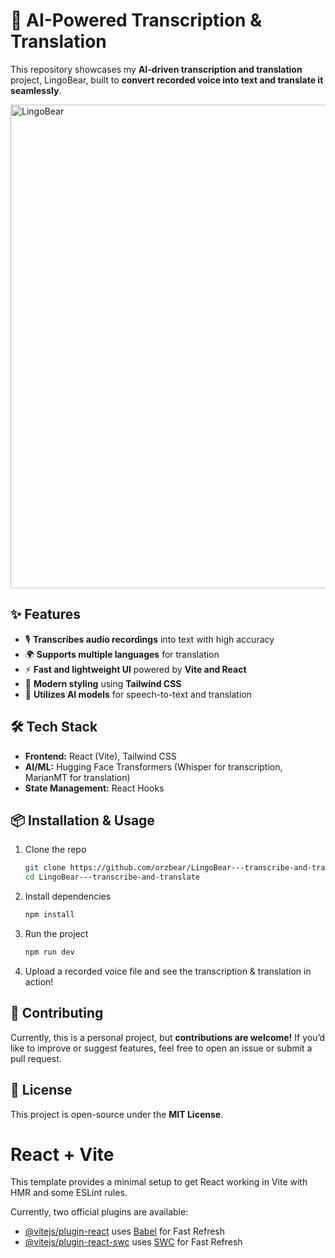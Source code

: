 # 🚀 AI-Powered Transcription & Translation

This repository showcases my **AI-driven transcription and translation** project, LingoBear, built to **convert recorded voice into text and translate it seamlessly**. 

<img width="774" alt="LingoBear" src="https://github.com/user-attachments/assets/9ecb3829-8a26-4fe4-8120-1316fa64a8f7" />


## ✨ Features

- 🎙 **Transcribes audio recordings** into text with high accuracy  
- 🌍 **Supports multiple languages** for translation  
- ⚡ **Fast and lightweight UI** powered by **Vite and React**  
- 🎨 **Modern styling** using **Tailwind CSS**  
- 🧠 **Utilizes AI models** for speech-to-text and translation  

## 🛠 Tech Stack

- **Frontend:** React (Vite), Tailwind CSS  
- **AI/ML:** Hugging Face Transformers (Whisper for transcription, MarianMT for translation)  
- **State Management:** React Hooks  
  

## 📦 Installation & Usage

1. Clone the repo  
   ```bash
   git clone https://github.com/orzbear/LingoBear---transcribe-and-translate.git
   cd LingoBear---transcribe-and-translate
   ```
2. Install dependencies  
   ```bash
   npm install
   ```
3. Run the project  
   ```bash
   npm run dev
   ```
4. Upload a recorded voice file and see the transcription & translation in action!  

## 🌱 Contributing

Currently, this is a personal project, but **contributions are welcome!** If you’d like to improve or suggest features, feel free to open an issue or submit a pull request.  

## 📄 License

This project is open-source under the **MIT License**.  

# React + Vite

This template provides a minimal setup to get React working in Vite with HMR and some ESLint rules.

Currently, two official plugins are available:

- [@vitejs/plugin-react](https://github.com/vitejs/vite-plugin-react/blob/main/packages/plugin-react/README.md) uses [Babel](https://babeljs.io/) for Fast Refresh
- [@vitejs/plugin-react-swc](https://github.com/vitejs/vite-plugin-react-swc) uses [SWC](https://swc.rs/) for Fast Refresh
